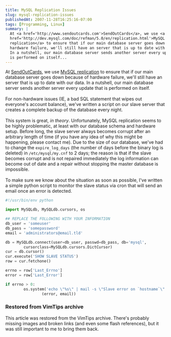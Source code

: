 ```yaml
---
title: MySQL Replication Issues
slug: mysql-replication-issues
publishedAt: 2007-11-28T16:25:16-07:00
tags: [Programming, Linux]
summary: |
  At <a href='http://www.sendoutcards.com'>SendOutCards</a>, we use <a
  href='http://dev.mysql.com/doc/refman/5.0/en/replication.html'>MySQL
  replication</a> to ensure that if our main database server goes down because of
  hardware failure, we'll still have an server that is up to date with our data.
  In a nutshell, our main database server sends another server every update that
  is performed on itself...
---
```

At <a href='http://www.sendoutcards.com'>SendOutCards</a>, we use <a
href='http://dev.mysql.com/doc/refman/5.0/en/replication.html'>MySQL
replication</a> to ensure that if our main database server goes down because of
hardware failure, we'll still have an server that is up to date with our data.
In a nutshell, our main database server sends another server every update that
is performed on itself.  <br><br>
 For non-hardware issues (IE, a bad SQL
statement that wipes out everyone's account balance), we've written a script on
our slave server that creates a complete backup of the database every night.
<br><br>
 This system is great, <i>in theory</i>.  Unfortunately, MySQL
replication seems to be highly problematic, at least with our database schema
and hardware setup.  Before long, the slave server always becomes corrupt after
an arbitrary length of time (if you have any idea of why this might be
happening, please contact me).  Due to the size of our database, we've had to
change the <code>expire_log_days</code> (the number of days before the binary
log is deleted) in <code>/etc/mysql/my.cnf</code> to 2 days; the reason is that
if the slave becomes corrupt and is not repaired immediately the log
information can become out of date and a repair without stopping the master
database is impossible.<br><br>To make sure we know about the situation as
soon as possible, I've written a simple python script to monitor the slave
status via cron that will send an email once an error is detected.

```python
#!/usr/bin/env python

import MySQLdb, MySQLdb.cursors, os

## REPLACE THE FOLLOWING WITH YOUR INFORMATION
db_user = 'someuser'
db_pass = 'somepassword'
email = 'administrators@email.tld'

db = MySQLdb.connect(user=db_user, passwd=db_pass, db='mysql',
        cursorclass=MySQLdb.cursors.DictCursor)
cur = db.cursor()
cur.execute('SHOW SLAVE STATUS')
row = cur.fetchone()

errno = row['Last_Errno']
error = row['Last_Error']

if errno > 0:
        os.system('echo \"%s\" | mail -s \"Slave error on `hostname`\" %s' %
                (error, email))
```

<div class="restored-from-archive">
  <h3>Restored from VimTips archive</h3>
  <p>
  This article was restored from the VimTips archive. There's probably
  missing images and broken links (and even some flash references), but it
  was still important to me to bring them back.
  </p>
</div>
